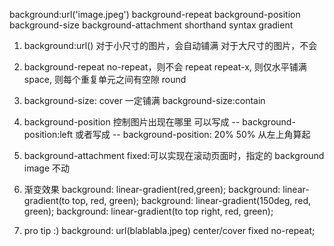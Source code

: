 background:url('image.jpeg')
background-repeat
background-position
background-size
background-attachment
shorthand syntax
gradient

1. background:url()
   对于小尺寸的图片，会自动铺满
   对于大尺寸的图片，不会

2. background-repeat
   no-repeat，则不会 repeat
   repeat-x, 则仅水平铺满
   space, 则每个重复单元之间有空隙
   round

3. background-size: cover 一定铺满
   background-size:contain

4. background-position
   控制图片出现在哪里
   可以写成 -- background-position:left
   或者写成 -- background-position: 20% 50% 从左上角算起

5. background-attachment
   fixed:可以实现在滚动页面时，指定的 background image 不动

6. 渐变效果
   background: linear-gradient(red,green);
   background: linear-gradient(to top, red, green);
   background: linear-gradient(150deg, red, green);
   background: linear-gradient(to top right, red, green);

7. pro tip :)
   background: url(blablabla.jpeg) center/cover fixed
   no-repeat;

